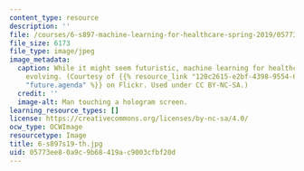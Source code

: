 ```yaml
---
content_type: resource
description: ''
file: /courses/6-s897-machine-learning-for-healthcare-spring-2019/05773ee80a9c9b68419ac9003cfbf20d_6-s897s19-th.jpg
file_size: 6173
file_type: image/jpeg
image_metadata:
  caption: While it might seem futuristic, machine learning for healthcare is rapidly
    evolving. (Courtesy of {{% resource_link "120c2615-e2bf-4398-9554-60736e3445e6"
    "future.agenda" %}} on Flickr. Used under CC BY-NC-SA.)
  credit: ''
  image-alt: Man touching a hologram screen.
learning_resource_types: []
license: https://creativecommons.org/licenses/by-nc-sa/4.0/
ocw_type: OCWImage
resourcetype: Image
title: 6-s897s19-th.jpg
uid: 05773ee8-0a9c-9b68-419a-c9003cfbf20d
---
```

